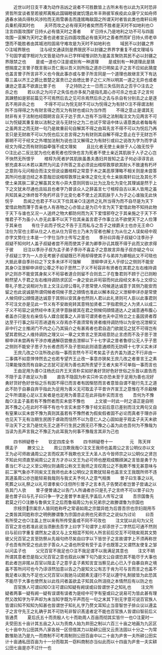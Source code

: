 <!-- { "loadSidebar": true } -->
　　近世以时日支干凑为动作吉凶之说者不可胜数皆上古所未有也以此为天时恐非贤哲所宜谈者至若彼邦离叛此国辑睦彼嵗饥馑此年丰熟彼军疾疫此众康宁又如舟师遇春水骑兵得秋风渉险而无雨雪袭击而逢隂晦敌国之所谓天时者皆此类也南轩曰用兵乗机得其时也
　　夫环而攻之必有得天时者矣然而不胜者是天时不如地利也○注言四面攻围旷日持乆必有值天时之善者
　　旷日持乆乃是地利之功不可与四面攻围一衮解为天时之善也说者宜云四面攻围必有值天时之善者然而旷日持乆师老卒墯而不能胜者由其城池险固易守难攻是为天时不如地利也
　　域民不以封疆之界○注域界限也
　　注与经文通读则是界限民不以封疆之界界字重复不成文理域与下句固字威字相对为文皆是动作从已字样域惟训防为是盖言聚防其民不必以封疆之界限禁之也
　　是或一道也○注是或别有一种道理
　　是或别有一种道理此是猜想揣度之言曽子既言我以吾仁我以吾义则所指之道亦已明矣孟子之言不应如此猜度也盖言曽子所言非不义也今我此事亦或与曽子所言同是一个道理也故继言天下有达尊三盖以齐王之爵比晋楚之富贵已之齿徳比曽子之仁义所以明其一道之无异也或者谦逊之意盖不欲直比曽子也
　　子之持防之士一日而三失伍则去之否乎○注去之杀之也
　　若以杀之为问子之失伍也亦多矣乃是指孔距心亦可杀之也孟子之言何其踈戆如是邪前篇见不可焉然后去之见可杀焉然后杀之去与杀自有分别去之止是逐去不用非杀之也
　　不得不可以为恱无财不可以为恱得之为有财○注不得谓法制所不当得得之为有财言得之而又为有财也或曰为当作而
　　不得之意止是谓其无财非有关于法制也经既眀言自天子达于庶人岂有不当得之法制哉注文为见两言不可以为恱疑其重复故以法制之说与无财分之为二也试于常话中体认语意类此者每每有之虽两言之而无财一句乃是故重前句自解其不得之由耳先言不得不可以为恱后乃再言只是无财故不可以为恱也后又总言得之为有财则其自解不得之意止在于无财岂不甚眀不可于经文之外増加法制为说也注又解得之为有财引或曰之说改为字为而字读经文为得之而有财则益牵强不成文理矣
　　且比化者无使土亲肤于人心独无恔乎○注比必二反比犹为也化者死者也恔快也言为死者不使土亲近其肌肤于人子之心岂不快然无所恨乎
　　棺椁为死者护其肌肤虽愚夫愚妇共皆知之孟子何必谆谆言此邪充虞本以木若以美然为问孟子所答之言必须说出棺椁敦厚欲其耐乆不致速有朽坏之意则与元问相合而注文但说设置棺椁之常意于木之美恶厚薄略不相关则是未尝答其所问也是岂经之本意哉旧说棺椁敦厚比亲体之变化无令土亲肤南轩曰比及其化不使土亲其肤二家之解虽其文有小异大意则同皆以比为比及化为变化其理诚是然于上下之文犹未尽通也且姑且也者字乃普该众人之辞盖言七寸棺椁自古以来人皆用之虽共知其亲之体终皆不免朽坏且于比变化者不使土近其肌肤于人为子之心谁独无此快恱乎
　　吾闻之也君子不以天下俭其亲○注送终之礼所当得为而不自尽是为天下爱惜此物而薄于吾亲也人有吝物之心亦皆止是为已今言为天下爱惜此物不知持此物于天下与谁也又况一人送终之物大都防何而为天下爱惜邪夺之于其亲施之于天下不惟君子不为虽小人亦无此事不以天下俭其亲盖言君子作事立法不欲使天下之人俭薄于其亲也
　　有仕于此而子恱之不告于王而私与之吾子之禄爵夫士也亦无王命○注仕为官也士即从仕之人也从仕为官也士乃未为官者也解士为从仕之人误矣经中观亦字文势仕士本是一个字仕当作士传写之差也
　　季孙曰异哉子叔疑○注季孙子叔疑不知何时人盖子叔疑者尝不用而使其子弟为卿季孙讥其既不得于此而又欲求得于彼
　　旧注以季孙子叔为孟子弟子季孙不喜孟子之意故言异哉子叔亦疑之今以子叔疑三字为一人亦无考据子叔疑既已不用却得使其子与弟并为卿相此又不可晓也大抵此章自季孙曰之下文多未详不可强解
　　泄柳申详无人乎缪公之侧则不能安其身○注泄柳申详缪公尊之不如子思然二子义不茍容非有贤者在其君之左右维持调护之则亦不能安其身矣义不茍容者道合则留不合则去二子在鲁君则不顾于己已则盼盼然望人于君之左右维持调防求区区一身之安此非茍容而何此段经文本与上文缪公尊礼子思之说相对为言上文注云缪公尊礼子思常使人伺候道达诚意于其侧乃能安而留之也此说诚是所谓伺候者伺候子思之顔情也准此以解本段之义泄柳申详亦是常使人候伺缪公顔情道达诚意于其侧以安其身也然则人君以此礼贤则可人臣以此事君则不可注文亦是见此一节义有不安故宛转其意特加贤者二字指君侧之人为贤人以成二子义不茍容之说然经中本无贤字意脉彼其在君之侧候伺顔情道达人之诚意通布腹心者盖亦只是左右亲信与人媒合就事之人非皆可谓贤者也夫中正特立之士虽因贤者荐达至于行事之际可否进退有义存焉亦不直须常有贤者维持调防恃以为安也况泄柳又非中行之士推闭门不内之心乃其狷介之有甚焉者也君自造门欲就见之犹不可得岂有望其君侧之人维持调防之理又以一章之文势言之至其结意防止言虑而不及子思于泄柳申详未尝再有干渉亦难通解窃尝撤去泄柳以下十七字读之昔者鲁缪公无人乎子思之侧则不能安子思子为长者虑而不及子思如此则语意通顺而无防碍十七字义实未详
　　王庶几改之○注所改必指一事而言然今不可考矣孟子去齐盖为道之不行非由一二事偶不如意悻悻然去之也若专望齐王止改一事意亦狭矣王庶几改之者普言王之素习果能悛改而有自新之志犹可足用为善也其所责望于王者大矣不可单指一事而言也
　　王由足用为善○注杨氏曰齐王天资朴实如好勇好货好色好世俗之乐皆以直告而不隠于孟子故足以为善
　　直告不隐固为朴实只朴实亦恐未至于足用为善也况好勇好货好色好世俗之乐有因不得已而言者有因惭怒而言者意皆自谓不能行先王之道此不防于自暴自弃乎指此为足用为善义无可取孟子平昔许齐宣王之意惟在不杀觳觫之牛所谓是心足以王矣者是也足用为善意正在此非指朴实而言也
　　吾何为不豫哉○注孟子虽若有不豫然者而实未尝不豫也
　　上文彼一时此一时之语正是自明其不豫之心在此时不得不有也今言实未尝不豫于经文前后意已差别而注文两句又自有窒果以实未尝不豫为真则其虽若有不豫然者为假矣假者固不必论而真者于理亦非也见天下无有治期生民困于虐政而恬然不以为意仁人之心固如是乎观孟子夫天未欲平治天下之言乃是忧先王之道不行生民之困无已不豫之心盖为此也吾何为不豫哉为当读为去声言我之不豫正为此耳我为何事不豫哉言其非为己也

　　四书辨疑卷十
　　钦定四库全书
　　四书辨疑卷十一　　　　元　陈天祥　撰孟子
　　滕文公上
　　周公岂欺我哉○注文王我师也盖周公之言公明仪亦以文王为必可师故诵周公之言而叹其不我欺也文王大圣人古今皆师宗之以公眀仪之贤岂不知此何须直至闻周公之言方才亦以文王为必可师也歴观成覸顔渊之言皆是勇于为善当仁不让之义至公明仪则诵周公称文王我师之言叹周公之不我欺不惟无甚意味与前二家气象亦不同矣文王我师也此本公明仪之言欺犹轻易也盖言文王我既所师不违其道虽周公亦岂能轻易我哉则与我丈夫予何人之意气相类
　　曽子曰生事之以礼死葬之以礼祭之以礼可谓孝矣○注但所引曽子之言本孔子告樊迟者岂曽子尝诵之以告其门人欤
　　曽子便曽诵之以告门人所诵者亦只是孔子之言终不可以曽子曰为是也曽子曰与孔子曰只争一字之差曽字本是孔字盖后人传写之误
　　吾宗国鲁先君莫之行○注滕与鲁俱文王之后而鲁祖周公为长兄弟宗之故滕谓鲁为宗国也
　　宗枝宗宗属宗人皆同姓称呼之常语如周之宗盟异姓为后晋吾宗也宗妇觌用币之类皆其同姓称宗之明例滕谓鲁为宗国亦此例也兄弟宗之之说似为过论
　　曰吾有所受之也○注盖上世以来有所传受虽或不同不可改也
　　注文犹以此句为父兄百官之言也若准此说当须删去吾字上曰字下句谓字上却添世子二字然后可通不然则曰与前曰字重复谓然友之语又与上文相混不知何人所言前后交互不可晓矣观其文势彼父兄百官之言至防祭从先祖句终尽矣自曰字以下皆世子之言故谓字上不须再称世子也吾有所受之也此世子答众人之语也所受有受于孟子也既答之又谓然友使复之邹以问孟子也
　　父兄百官不我足也○注不我足谓不以我满足其意也
　　注文不眀所谓其意者恐是指父兄百官之意也叙此以解下句乃是文公自谓恐其不能尽于大事也若此者岂非隂从百官以阻孟子之意乎孟子素知言宜当察见此心已入于自暴自弃之境虽不答所问可也今乃谆谆然加意以告之乃是知文公有志于肯为可与言而言之也盖不我足者以我为不足也父兄百官以我驰马试劒素无谨行不足以遵守礼制彼皆为此恐其不能尽于大事也使然友以此徃问者盖欲孟子知其众所沮挠之本情然后有以防之也
　　百官族人可谓曰知○注可谓曰知疑有阙误或曰皆谓世子之知礼也
　　注文所疑者两事一疑有阙一疑有误谓有误者为是经中可字有窒或曰之说易可为皆此甚有理然又改知字为平声却为未当知字既为平声而在一句之末其下别无字意可说百官族人皆谓曰知不知知为知甚也皆谓世子知礼礼字乃赘文耳知止当音智世子排众议以遵孟子之言守先王之礼确乎其不可防茍非智识髙逺者定不能也百官族人皆谓曰智前后义皆通贯
　　夏后氏五十而贡殷人七十而助周人百亩而彻其实皆什一也○注夏时一夫受田五十亩计其五亩之入以为贡商人始为井田之制以六百三十亩之地画为九区区七十亩中为公田其外八家各授一区但借其力以助耕公田又云贡法固以十分之一为常数惟助法乃是九一而商制不可考周制则公田百亩中以二十亩为庐舍一夫所耕公田实计十亩通私田百亩为十一分而取其一窃料商制亦当似此而以十四亩为庐舍一夫实耕公田七亩是亦不过什一也
